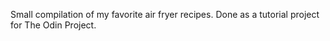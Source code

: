 Small compilation of my favorite air fryer recipes. Done as a tutorial project for The Odin Project.
